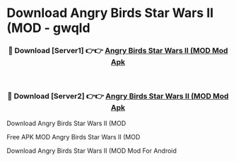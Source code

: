 # Download Angry Birds Star Wars II (MOD - gwqld



<div align="center">
<h3>🔴 Download [Server1] 👉👉 <a href="https://momento.my/?title=Angry_Birds_Star_Wars_II_(MOD">Angry Birds Star Wars II (MOD Mod Apk</a></h3><br>

<h3>🔴 Download [Server2] 👉👉 <a href="https://momento.my/?title=Angry_Birds_Star_Wars_II_(MOD">Angry Birds Star Wars II (MOD Mod Apk</a></h3>
</div>



Download Angry Birds Star Wars II (MOD 

Free APK MOD Angry Birds Star Wars II (MOD 

Download Angry Birds Star Wars II (MOD Mod For Android
